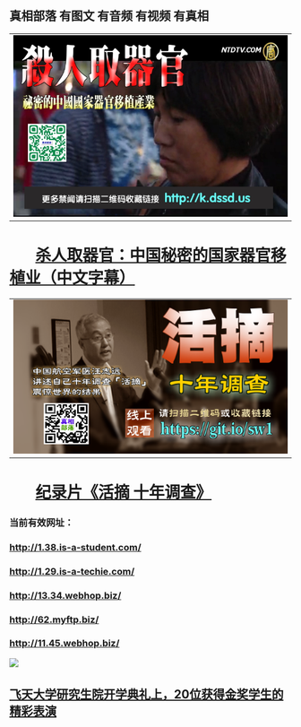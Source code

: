 ## 真相部落  有图文 有音频 有视频 有真相<br>

<table width="100%" style="back-ground:lightblue">
   <tr>
    <td colspan="2"  align="center">
    <a href="http://1.sw.rpz.su/mp4/other/211133.mp4" target="_blank">
      <img src="organ-QR-1.jpg" width="100%"><br>
    </a>
    </td>
</table>

#        [杀人取器官：中国秘密的国家器官移植业（中文字幕）](http://1.sw.rpz.su/mp4/other/211133.mp4)


<table width="100%" style="back-ground:lightblue">
   <tr>
    <td colspan="2"  align="center">
    <a href="http://1.sw.rpz.su/mp4/zx/2016/11/oh10yearsInv.mp4" target="_blank">
      <img src="192604_medium1.png" width="100%"><br>
    </a>
    </td>
</table>

#        [纪录片《活摘 十年调查》](http://1.sw.rpz.su/mp4/zx/2016/11/oh10yearsInv.mp4)


### 当前有效网址：<br>
### http://1.38.is-a-student.com/<br>
### http://1.29.is-a-techie.com/<br>
### http://13.34.webhop.biz/<br>
### http://62.myftp.biz/<br>
### http://11.45.webhop.biz/<br>

<a href="http://1.38.is-a-student.com/zx/" target="_blank"><img src="http://1.38.is-a-student.com/pic/2016/11/p7829911a215010452.jpg">

                                   
</a>

## [飞天大学研究生院开学典礼上，20位获得金奖学生的精彩表演](http://sot.lflink.com/zx/)
